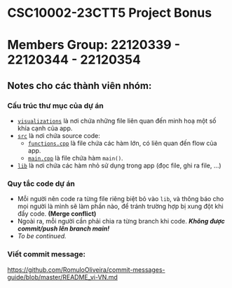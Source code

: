 # CSC10002-23CTT5 Project Bonus
# Members Group: 22120339 - 22120344 - 22120354


## Notes cho các thành viên nhóm:

### Cấu trúc thư mục của dự án
- [`visualizations`](./visualizations) là nơi chứa những file liên quan đến minh hoạ một số khía cạnh của app.
- [`src`](./src) là nơi chứa source code:
	- [`functions.cpp`](./src/functions.cpp) là file chứa các hàm lớn, có liên quan đến flow của app.
	- [`main.cpp`](./src/main.cpp) là file chứa hàm `main()`.
- [`lib`](./lib) là nơi chứa các hàm nhỏ sử dụng trong app (đọc file, ghi ra file, ...)

### Quy tắc code dự án
- Mỗi người nên code ra từng file riêng biệt bỏ vào `lib`, và thông báo cho mọi người là mình sẽ làm phần nào, để tránh trường hợp bị xung đột khi đẩy code. **(Merge conflict)**
- Ngoài ra, mỗi người cần phải chia ra từng branch khi code. ***Không được commit/push lên branch main!***
- *To be continued.*

### Viết commit message:
https://github.com/RomuloOliveira/commit-messages-guide/blob/master/README_vi-VN.md